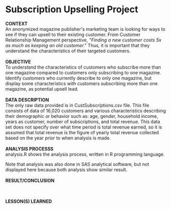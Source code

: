 # Subscription Upselling Project
<b>CONTEXT</b><br>
An anonymized magazine publisher's marketing team is looking for ways to see if they can upsell to their existing customer. From Customer Relationship Management perspective, <i>"Finding a new customer costs 5x as much as keeping an old customer."</i> Thus, it is important that they understand the characteristics of their targeted customers. 
<br><br>
<b>OBJECTIVE</b><br>
To understand the characteristics of customers who subscribe more than one magazine compared to customers only subscribing to one magazine. Identify customers who currently describe to only one magazine, but display some characteristics with customers subscribing more than one magazine, as potential upsell lead. 
<br><br>
<b>DATA DESCRIPTION</b><br>
The only raw data provided is in CustSubscriptions.csv file. This file consists of data of 16,020 customers and various characteristics describing their demographic or behavior such as: age, gender, household income, years as customer, number of subscriptions, and total revenue. This data set does not specify over what time period is total revenue earned, so it is assumed that total revenue is the figure of yearly total revenue collected based on the year prior to when analysis is made.
<br><br>
<b>ANALYSIS PROCESSS</b><br>
analysis.R shows the analysis process, written in R programming language. 

Note that analysis was also done in SAS analytical software, but not displayed here because both analysis show similar result. 
<br><br>
<b>RESULT/CONCLUSION</b><br>

<br><br>
<b>LESSON(S) LEARNED</b><br>
